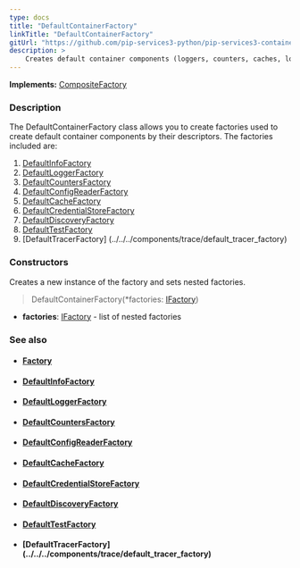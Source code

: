 ```yaml
---
type: docs
title: "DefaultContainerFactory"
linkTitle: "DefaultContainerFactory"
gitUrl: "https://github.com/pip-services3-python/pip-services3-container-python"
description: >
    Creates default container components (loggers, counters, caches, locks, etc.) by their descriptors.
---
```


**Implements:** [CompositeFactory](../../../components/build/composite_factory)


### Description

The DefaultContainerFactory class allows you to create factories used to create default container components by their descriptors. The factories included are:

1. [DefaultInfoFactory](../../../components/info/default_info_factory)
2. [DefaultLoggerFactory](../../../components/log/default_logger_factory)
3. [DefaultCountersFactory](../../../components/count/default_counters_factory)
4. [DefaultConfigReaderFactory](../../../components/config/default_config_reader_factory)
5. [DefaultCacheFactory](../../../components/cache/default_cache_factory)
6. [DefaultCredentialStoreFactory](../../../components/auth/default_credential_store_factory)
7. [DefaultDiscoveryFactory](../../../components/connect/default_discovery_factory)
8. [DefaultTestFactory](../../../components/test/default_test_factory)
9. [DefaultTracerFactory] (../../../components/trace/default_tracer_factory) 

### Constructors
Creates a new instance of the factory and sets nested factories.

> DefaultContainerFactory(*factories: [IFactory](../../../components/build/ifactory))

- **factories**: [IFactory](../../../components/build/ifactory) - list of nested factories


### See also
- #### [Factory](../../../components/build/factory)
- #### [DefaultInfoFactory](../../../components/info/default_info_factory)
- #### [DefaultLoggerFactory](../../../components/log/default_logger_factory)
- #### [DefaultCountersFactory](../../../components/count/default_counters_factory)
- #### [DefaultConfigReaderFactory](../../../components/config/default_config_reader_factory)
- #### [DefaultCacheFactory](../../../components/cache/default_cache_factory)
- #### [DefaultCredentialStoreFactory](../../../components/auth/default_credential_store_factory)
- #### [DefaultDiscoveryFactory](../../../components/connect/default_discovery_factory)
- #### [DefaultTestFactory](../../../components/test/default_test_factory)
- #### [DefaultTracerFactory] (../../../components/trace/default_tracer_factory)
